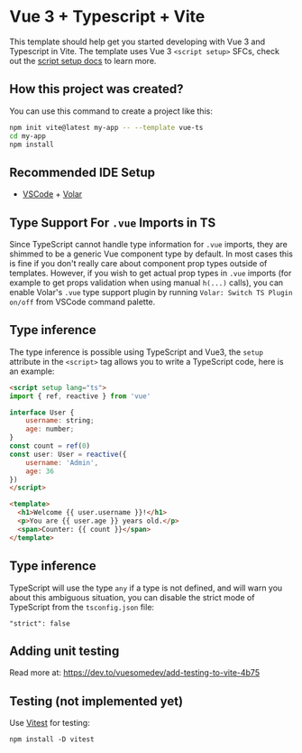 # Vue 3 + Typescript + Vite

This template should help get you started developing with Vue 3 and Typescript in Vite. The template uses Vue 3 `<script setup>` SFCs, check out the [script setup docs](https://v3.vuejs.org/api/sfc-script-setup.html#sfc-script-setup) to learn more.

## How this project was created?
You can use this command to create a project like this:
```bash
npm init vite@latest my-app -- --template vue-ts
cd my-app
npm install
```

## Recommended IDE Setup

- [VSCode](https://code.visualstudio.com/) + [Volar](https://marketplace.visualstudio.com/items?itemName=johnsoncodehk.volar)

## Type Support For `.vue` Imports in TS

Since TypeScript cannot handle type information for `.vue` imports, they are shimmed to be a generic Vue component type by default. In most cases this is fine if you don't really care about component prop types outside of templates. However, if you wish to get actual prop types in `.vue` imports (for example to get props validation when using manual `h(...)` calls), you can enable Volar's `.vue` type support plugin by running `Volar: Switch TS Plugin on/off` from VSCode command palette.

## Type inference
The type inference is possible using TypeScript and Vue3, the `setup` attribute in the `<script>` tag allows you to write a TypeScript code, here is an example:
```html
<script setup lang="ts">
import { ref, reactive } from 'vue'

interface User {
    username: string;
    age: number;
}
const count = ref(0)
const user: User = reactive({
    username: 'Admin',
    age: 36
})
</script>

<template>
  <h1>Welcome {{ user.username }}!</h1>
  <p>You are {{ user.age }} years old.</p>
  <span>Counter: {{ count }}</span>
</template>
```

## Type inference
TypeScript will use the type `any` if a type is not defined, and will warn you about this ambiguous situation, you can disable the strict mode of TypeScript from the `tsconfig.json` file:
```
"strict": false
```

## Adding unit testing
Read more at: https://dev.to/vuesomedev/add-testing-to-vite-4b75

## Testing (not implemented yet)
Use [Vitest](https://vitest.dev/) for testing:
```
npm install -D vitest
```